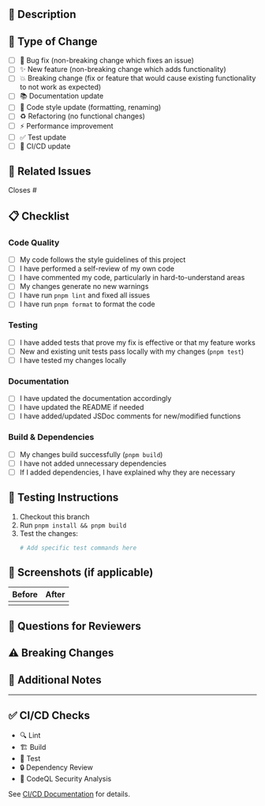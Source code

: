 ## 📝 Description

<!-- Provide a brief description of your changes -->

## 🎯 Type of Change

<!-- Mark the relevant option with an "x" -->

- [ ] 🐛 Bug fix (non-breaking change which fixes an issue)
- [ ] ✨ New feature (non-breaking change which adds functionality)
- [ ] 💥 Breaking change (fix or feature that would cause existing functionality to not work as expected)
- [ ] 📚 Documentation update
- [ ] 🎨 Code style update (formatting, renaming)
- [ ] ♻️ Refactoring (no functional changes)
- [ ] ⚡ Performance improvement
- [ ] ✅ Test update
- [ ] 🔧 CI/CD update

## 🔗 Related Issues

<!-- Link related issues here -->
Closes #<!-- issue number -->

## 📋 Checklist

### Code Quality
- [ ] My code follows the style guidelines of this project
- [ ] I have performed a self-review of my own code
- [ ] I have commented my code, particularly in hard-to-understand areas
- [ ] My changes generate no new warnings
- [ ] I have run `pnpm lint` and fixed all issues
- [ ] I have run `pnpm format` to format the code

### Testing
- [ ] I have added tests that prove my fix is effective or that my feature works
- [ ] New and existing unit tests pass locally with my changes (`pnpm test`)
- [ ] I have tested my changes locally

### Documentation
- [ ] I have updated the documentation accordingly
- [ ] I have updated the README if needed
- [ ] I have added/updated JSDoc comments for new/modified functions

### Build & Dependencies
- [ ] My changes build successfully (`pnpm build`)
- [ ] I have not added unnecessary dependencies
- [ ] If I added dependencies, I have explained why they are necessary

## 🧪 Testing Instructions

<!-- Describe how reviewers can test your changes -->

1. Checkout this branch
2. Run `pnpm install && pnpm build`
3. Test the changes:
   ```bash
   # Add specific test commands here
   ```

## 📸 Screenshots (if applicable)

<!-- Add screenshots to show UI changes -->

| Before | After |
|--------|-------|
| ![]()  | ![]() |

## 🤔 Questions for Reviewers

<!-- Any specific areas you'd like feedback on? -->

## ⚠️ Breaking Changes

<!-- List any breaking changes and migration steps -->

## 📝 Additional Notes

<!-- Any additional information that reviewers should know -->

---

## ✅ CI/CD Checks

<!-- These will be automatically checked by GitHub Actions -->

- 🔍 Lint
- 🏗️ Build
- 🧪 Test
- 🔒 Dependency Review
- 🔐 CodeQL Security Analysis

See [CI/CD Documentation](.github/CI_SETUP.md) for details.
